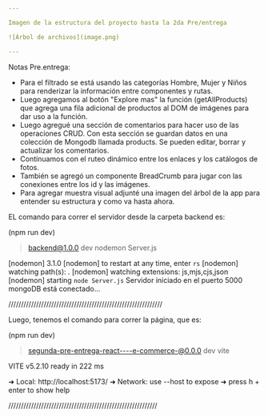 ```yaml
---

Imagen de la estructura del proyecto hasta la 2da Pre/entrega

![Árbol de archivos](image.png)

---
```


Notas Pre.entrega:

- Para el filtrado se está usando las categorías Hombre, Mujer y Niños para renderizar la información entre componentes y rutas.
- Luego agregamos al botón "Explore mas" la función (getAllProducts) que agrega una fila adicional de productos al DOM de imágenes para dar uso a la función.
- Luego agregué una sección de comentarios para hacer uso de las operaciones CRUD. Con esta sección se guardan datos en una colección de Mongodb llamada products. Se pueden editar, borrar y actualizar los comentarios.
- Continuamos con el ruteo dinámico entre los enlaces y los catálogos de fotos.
- También se agregó un componente BreadCrumb para jugar con las conexiones entre los id y las imágenes.
- Para agregar muestra visual adjunté una imagen del árbol de la app para entender su estructura y como va hasta ahora.

EL comando para correr el servidor desde la carpeta backend es:  

(npm run dev)

> backend@1.0.0 dev
> nodemon Server.js

[nodemon] 3.1.0
[nodemon] to restart at any time, enter `rs`
[nodemon] watching path(s): *.*
[nodemon] watching extensions: js,mjs,cjs,json
[nodemon] starting `node Server.js`
Servidor iniciado en el puerto 5000
mongoDB está conectado...


/////////////////////////////////////////////////////////////

Luego, tenemos el comando para correr la página, que es:

(npm run dev)

> segunda-pre-entrega-react----e-commerce-@0.0.0 dev
> vite


  VITE v5.2.10  ready in 222 ms

  ➜  Local:   http://localhost:5173/
  ➜  Network: use --host to expose
  ➜  press h + enter to show help


  ///////////////////////////////////////////////////////////


